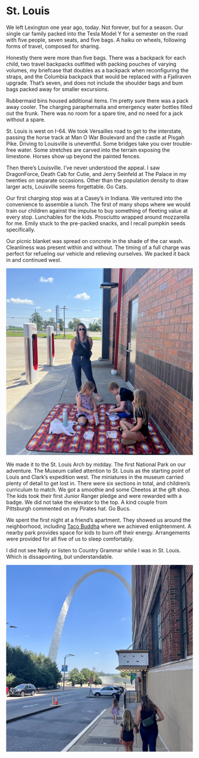 <template data-parse>2024-08-18 #itsroadtrip</template>

# St. Louis

We left Lexington one year ago, today. Not forever, but for a season. Our single car family packed into the Tesla Model Y for a semester on the road with five people, seven seats, and five bags. A haiku on wheels, following forms of travel, composed for sharing. 

Honestly there were more than five bags. There was a backpack for each child, two travel backpacks outfitted with packing pouches of varying volumes, my briefcase that doubles as a backpack when reconfiguring the straps, and the Columbia backpack that would be replaced with a Fjallraven upgrade. That’s seven, and does not include the shoulder bags and bum bags packed away for smaller excursions. 

Rubbermaid bins housed additional items. I’m pretty sure there was a pack away cooler. The charging paraphernalia and emergency water bottles filled out the frunk. There was no room for a spare tire, and no need for a jack without a spare. 

St. Louis is west on I-64. We took Versailles road to get to the interstate, passing the horse track at Man O War Boulevard and the castle at Pisgah Pike. Driving to Louisville is uneventful. Some bridges take you over trouble-free water. Some stretches are carved into the terrain exposing the limestone. Horses show up beyond the painted fences. 

Then there’s Louisville. I’ve never understood the appeal. I saw DragonForce, Death Cab for Cutie, and Jerry Seinfeld at The Palace in my twenties on separate occasions. Other than the population density to draw larger acts, Louisville seems forgettable. Go Cats. 

Our first charging stop was at a Casey’s in Indiana. We ventured into the convenience to assemble a lunch. The first of many shops where we would train our children against the impulse to buy something of fleeting value at every stop. Lunchables for the kids. Prosciutto wrapped around mozzarella for me. Emily stuck to the pre-packed snacks, and I recall pumpkin seeds specifically. 

Our picnic blanket was spread on concrete in the shade of the car wash. Cleanliness was present within and without. The timing of a full charge was perfect for refueling our vehicle and relieving ourselves. We packed it back in and continued west. 

![A picnic blanket in a parking lot with humans eating processed foods.](blanket.jpg)

We made it to the St. Louis Arch by midday. The first National Park on our adventure. The Museum called attention to St. Louis as the starting point of Louis and Clark’s expedition west. The miniatures in the museum carried plenty of detail to get lost in. There were six sections in total, and children’s curriculum to match. We got a smoothie and some Cheetos at the gift shop. The kids took their first Junior Ranger pledge and were rewarded with a badge. We did not take the elevator to the top. A kind couple from Pittsburgh commented on my Pirates hat. Go Bucs.

We spent the first night at a friend’s apartment. They showed us around the neighborhood, including [Taco Buddha](https://tacobuddha.com/) where we achieved enlightenment. A nearby park provides space for kids to burn off their energy. Arrangements were provided for all five of us to sleep comfortably. 

I did not see Nelly or listen to Country Grammar while I was in St. Louis. Which is dissapointing, but understandable.

![Humans walking towards a silver arch.](arch.jpg)